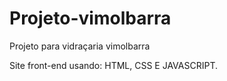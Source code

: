 # Projeto-vimolbarra
Projeto para vidraçaria vimolbarra

 Site front-end usando: HTML, CSS E JAVASCRIPT.
